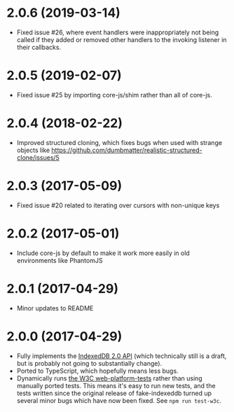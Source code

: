 # 2.0.6 (2019-03-14)

* Fixed issue #26, where event handlers were inappropriately not being called if they added or removed other handlers to the invoking listener in their callbacks.

# 2.0.5 (2019-02-07)

* Fixed issue #25 by importing core-js/shim rather than all of core-js.

# 2.0.4 (2018-02-22)

* Improved structured cloning, which fixes bugs when used with strange objects like https://github.com/dumbmatter/realistic-structured-clone/issues/5

# 2.0.3 (2017-05-09)

* Fixed issue #20 related to iterating over cursors with non-unique keys

# 2.0.2 (2017-05-01)

* Include core-js by default to make it work more easily in old environments like PhantomJS

# 2.0.1 (2017-04-29)

* Minor updates to README

# 2.0.0 (2017-04-29)

* Fully implements the [IndexedDB 2.0 API](https://hacks.mozilla.org/2016/10/whats-new-in-indexeddb-2-0/) (which technically still is a draft, but is probably not going to substantially change).
* Ported to TypeScript, which hopefully means less bugs.
* Dynamically runs [the W3C web-platform-tests](https://github.com/w3c/web-platform-tests/tree/master/IndexedDB) rather than using manually ported tests. This means it's easy to run new tests, and the tests written since the original release of fake-indexeddb turned up several minor bugs which have now been fixed. See `npm run test-w3c`.
